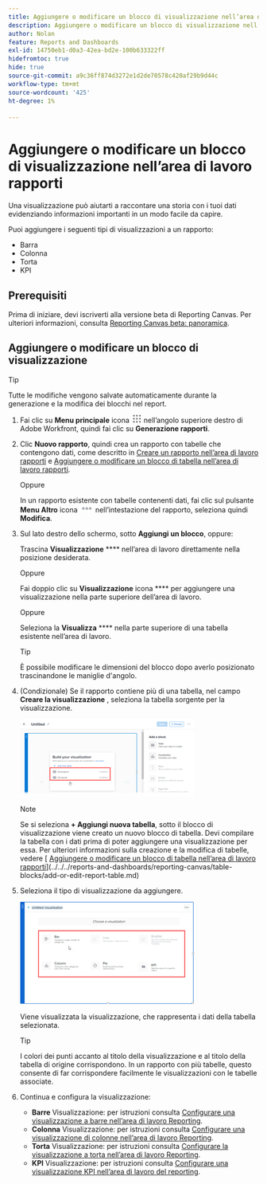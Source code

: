 ```yaml
---
title: Aggiungere o modificare un blocco di visualizzazione nell’area di lavoro rapporti
description: Aggiungere o modificare un blocco di visualizzazione nell’area di lavoro rapporti
author: Nolan
feature: Reports and Dashboards
exl-id: 14750eb1-d0a3-42ea-bd2e-100b633322ff
hidefromtoc: true
hide: true
source-git-commit: a9c36ff874d3272e1d2de70578c420af29b9d44c
workflow-type: tm+mt
source-wordcount: '425'
ht-degree: 1%

---
```



# Aggiungere o modificare un blocco di visualizzazione nell’area di lavoro rapporti

Una visualizzazione può aiutarti a raccontare una storia con i tuoi dati evidenziando informazioni importanti in un modo facile da capire.

Puoi aggiungere i seguenti tipi di visualizzazioni a un rapporto:

* Barra
* Colonna
* Torta
* KPI

## Prerequisiti

Prima di iniziare, devi iscriverti alla versione beta di Reporting Canvas. Per ulteriori informazioni, consulta [Reporting Canvas beta: panoramica](/help/quicksilver/product-announcements/betas/canvas-dashboards-beta/reporting-canvas-beta-overview.md).

## Aggiungere o modificare un blocco di visualizzazione

>[!TIP]
>
>Tutte le modifiche vengono salvate automaticamente durante la generazione e la modifica dei blocchi nel report.

1. Fai clic su **Menu principale** icona ![](assets/main-menu-icon.png) nell’angolo superiore destro di Adobe Workfront, quindi fai clic su **Generazione rapporti**.
1. Clic **Nuovo rapporto**, quindi crea un rapporto con tabelle che contengono dati, come descritto in [Creare un rapporto nell’area di lavoro rapporti](../../../reports-and-dashboards/reporting-canvas/manage-reports/build-report.md) e [Aggiungere o modificare un blocco di tabella nell’area di lavoro rapporti](../../../reports-and-dashboards/reporting-canvas/table-blocks/add-or-edit-report-table.md).

   Oppure

   In un rapporto esistente con tabelle contenenti dati, fai clic sul pulsante **Menu Altro** icona ![](assets/more-icon.png) nell’intestazione del rapporto, seleziona quindi **Modifica**.

1. Sul lato destro dello schermo, sotto **Aggiungi un blocco**, oppure:

   Trascina **Visualizzazione** **** nell’area di lavoro direttamente nella posizione desiderata.

   Oppure

   Fai doppio clic su **Visualizzazione** icona **** per aggiungere una visualizzazione nella parte superiore dell’area di lavoro.

   Oppure

   Seleziona la **Visualizza** **** nella parte superiore di una tabella esistente nell’area di lavoro.

   >[!TIP]
   >
   >È possibile modificare le dimensioni del blocco dopo averlo posizionato trascinandone le maniglie d&#39;angolo.

1. (Condizionale) Se il rapporto contiene più di una tabella, nel campo **Creare la visualizzazione** , seleziona la tabella sorgente per la visualizzazione.

   ![](assets/select-table-on-vis-350x155.png)

   >[!NOTE]
   >
   >Se si seleziona **+ Aggiungi nuova tabella**, sotto il blocco di visualizzazione viene creato un nuovo blocco di tabella. Devi compilare la tabella con i dati prima di poter aggiungere una visualizzazione per essa. Per ulteriori informazioni sulla creazione e la modifica di tabelle, vedere [ [Aggiungere o modificare un blocco di tabella nell’area di lavoro rapporti](../../../reports-and-dashboards/reporting-canvas/table-blocks/add-or-edit-report-table.md)](../../../reports-and-dashboards/reporting-canvas/table-blocks/add-or-edit-report-table.md)

1. Seleziona il tipo di visualizzazione da aggiungere.

   ![](assets/select-vis-type-350x205.png)

   Viene visualizzata la visualizzazione, che rappresenta i dati della tabella selezionata.

   >[!TIP]
   >
   >I colori dei punti accanto al titolo della visualizzazione e al titolo della tabella di origine corrispondono. In un rapporto con più tabelle, questo consente di far corrispondere facilmente le visualizzazioni con le tabelle associate.

1. Continua e configura la visualizzazione:

   * **Barre** Visualizzazione: per istruzioni consulta [Configurare una visualizzazione a barre nell’area di lavoro Reporting](../../../reports-and-dashboards/reporting-canvas/visualization-blocks/configure-bar-visualization.md#bar).
   * **Colonna** Visualizzazione: per istruzioni consulta [Configurare una visualizzazione di colonne nell’area di lavoro Reporting](../../../reports-and-dashboards/reporting-canvas/visualization-blocks/configure-column-visualization.md).
   * **Torta** Visualizzazione: per istruzioni consulta [Configurare la visualizzazione a torta nell’area di lavoro Reporting](../../../reports-and-dashboards/reporting-canvas/visualization-blocks/configure-pie-visualization.md).
   * **KPI** Visualizzazione: per istruzioni consulta [Configurare una visualizzazione KPI nell’area di lavoro del reporting](../../../reports-and-dashboards/reporting-canvas/visualization-blocks/configure-kpi-visualization.md).
